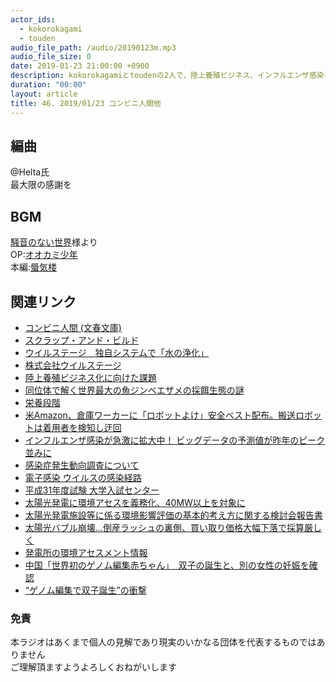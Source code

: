 ```yaml
---
actor_ids:
  - kokorokagami
  - touden
audio_file_path: /audio/20190123m.mp3
audio_file_size: 0
date: 2019-01-23 21:00:00 +0900
description: kokorokagamiとtoudenの2人で、陸上養殖ビジネス、インフルエンザ感染などについて話しました。
duration: "00:00"
layout: article
title: 46. 2019/01/23 コンビニ人間他
---
```


## 編曲

@Helta氏  
最大限の感謝を  

## BGM

[騒音のない世界](http://noiselessworld.net/)様より  
OP:[オオカミ少年](https://soundcloud.com/baron1_3/wolfboy)  
本編:[蜃気楼](https://soundcloud.com/baron1_3/shinkirou)  

## 関連リンク

- [コンビニ人間 (文春文庫) ](https://www.amazon.co.jp/%E3%82%B3%E3%83%B3%E3%83%93%E3%83%8B%E4%BA%BA%E9%96%93-%E6%9D%91%E7%94%B0-%E6%B2%99%E8%80%B6%E9%A6%99/dp/4163906185/)
- [スクラップ・アンド・ビルド](https://www.amazon.co.jp/%E3%82%B9%E3%82%AF%E3%83%A9%E3%83%83%E3%83%97%E3%83%BB%E3%82%A2%E3%83%B3%E3%83%89%E3%83%BB%E3%83%93%E3%83%AB%E3%83%89-%E7%BE%BD%E7%94%B0-%E5%9C%AD%E4%BB%8B/dp/4163903402/)
- [ウイルステージ　独自システムで「水の浄化」](https://mainichi.jp/articles/20180604/ddl/k25/040/294000c)
- [株式会社ウイルステージ](http://www.willstage.com/)
- [陸上養殖ビジネス化に向けた課題](http://www.maff.go.jp/j/shokusan/sanki/pdf/251010si4.pdf)
- [同位体で解く世界最大の魚ジンベエザメの採餌生態の謎](http://www.aori.u-tokyo.ac.jp/research/news/2019/20190116-2.html)
- [栄養段階](http://hosho.ees.hokudai.ac.jp/~tsuyu/top/dct/tl-j.html)
- [米Amazon、倉庫ワーカーに「ロボットよけ」安全ベスト配布。搬送ロボットは着用者を検知し迂回](https://japanese.engadget.com/2019/01/19/amazon/)
- [インフルエンザ感染が急激に拡大中！ ビッグデータの予測値が昨年のピーク並みに](https://about.yahoo.co.jp/blog/column/2019/01/21/bigdata.html)
- [感染症発生動向調査について](https://www.mhlw.go.jp/stf/seisakunitsuite/bunya/0000115283.html)
- [電子感染 ウイルスの感染経路](http://www.soumu.go.jp/main_sosiki/joho_tsusin/security/basic/risk/02-1.html)
- [平成31年度試験 大学入試センター](https://www.dnc.ac.jp/center/shiken_jouhou/h31.html)
- [太陽光発電に環境アセスを義務化、40MW以上を対象に](http://www.itmedia.co.jp/smartjapan/articles/1901/17/news038.html)
- [太陽光発電施設等に係る環境影響評価の基本的考え方に関する検討会報告書](http://www.env.go.jp/policy/assess/5-14solarpower/solar_h30_7/siryou_2.pdf)
- [太陽光バブル崩壊…倒産ラッシュの裏側、買い取り価格大幅下落で採算厳しく](https://biz-journal.jp/2018/02/post_22272.html)
- [発電所の環境アセスメント情報](http://www.meti.go.jp/policy/safety_security/industrial_safety/sangyo/electric/detail/index_assessment.html)
- [中国「世界初のゲノム編集赤ちゃん」　双子の誕生と、別の女性の妊娠を確認](https://www.bbc.com/japanese/46955786)
- [“ゲノム編集で双子誕生”の衝撃](https://www.nhk.or.jp/d-navi/science/special/special_181203/)

### 免責

本ラジオはあくまで個人の見解であり現実のいかなる団体を代表するものではありません  
ご理解頂ますようよろしくおねがいします  